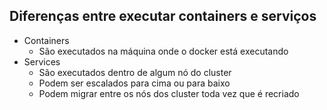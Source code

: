 ## Diferenças entre executar containers e serviços

* Containers
  * São executados na máquina onde o docker está executando
* Services
  * São executados dentro de algum nó do cluster
  * Podem ser escalados para cima ou para baixo
  * Podem migrar entre os nós dos cluster toda vez que é recriado
